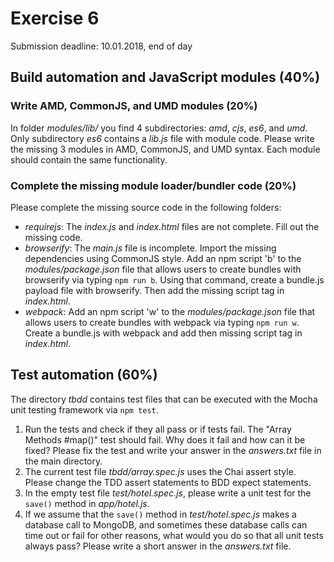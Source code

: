 # Exercise 6

Submission deadline: 10.01.2018, end of day

## Build automation and JavaScript modules (40%)

### Write AMD, CommonJS, and UMD modules (20%)

In folder _modules/lib/_ you find 4 subdirectories: _amd_, _cjs_, _es6_, and _umd_. Only subdirectory _es6_ contains a _lib.js_ file with module code. Please write the missing 3 modules in AMD, CommonJS, and UMD syntax. Each module should contain the same functionality.

### Complete the missing module loader/bundler code (20%)

Please complete the missing source code in the following folders:

- _requirejs_: The _index.js_ and _index.html_ files are not complete. Fill out the missing code.
- _browserify_: The _main.js_ file is incomplete. Import the missing dependencies using CommonJS style. Add an npm script 'b' to the _modules/package.json_ file that allows users to create bundles with browserify via typing `npm run b`. Using that command, create a bundle.js payload file with browserify. Then add the missing script tag in _index.html_.
- _webpack_: Add an npm script 'w' to the _modules/package.json_ file that allows users to create bundles with webpack via typing `npm run w`. Create a bundle.js with webpack and add then missing script tag in _index.html_.

## Test automation (60%)

The directory _tbdd_ contains test files that can be executed with the Mocha unit testing framework via `npm test`.

1. Run the tests and check if they all pass or if tests fail. The "Array Methods #map()" test should fail. Why does it fail and how can it be fixed? Please fix the test and write your answer in the _answers.txt_ file in the main directory.
2. The current test file _tbdd/array.spec.js_ uses the Chai assert style. Please change the TDD assert statements to BDD expect statements.
3. In the empty test file _test/hotel.spec.js_, please write a unit test for the `save()` method in _app/hotel.js_.
4. If we assume that the `save()` method in _test/hotel.spec.js_ makes a database call to MongoDB, and sometimes these database calls can time out or fail for other reasons, what would you do so that all unit tests always pass? Please write a short answer in the _answers.txt_ file.